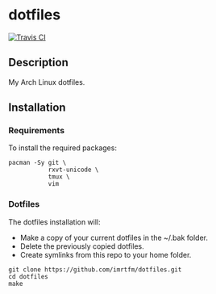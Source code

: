 # dotfiles

[![Travis CI](https://travis-ci.org/imrtfm/dotfiles.svg?branch=master)](https://travis-ci.org/imrtfm/dotfiles)

## Description

My Arch Linux dotfiles.

## Installation

### Requirements

To install the required packages:

```console
pacman -Sy git \
           rxvt-unicode \
           tmux \
           vim
```

### Dotfiles

The dotfiles installation will:

- Make a copy of your current dotfiles in the ~/.bak folder.
- Delete the previously copied dotfiles.
- Create symlinks from this repo to your home folder.

```console
git clone https://github.com/imrtfm/dotfiles.git
cd dotfiles
make
```